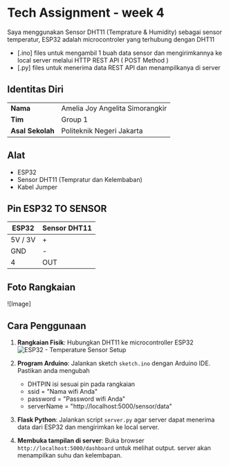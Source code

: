 # Tech Assignment - week 4
Saya menggunakan Sensor DHT11 (Temprature & Humidity) sebagai sensor temperatur, ESP32 adalah microcontroler yang terhubung dengan DHT11 
- [.ino] files untuk mengambil 1 buah data sensor dan mengirimkannya ke local server melalui HTTP REST API ( POST Method )
- [.py] files untuk menerima data REST API dan menampilkanya di server

## Identitas Diri
|                     |                                  |
|---------------------|----------------------------------|
| **Nama**            | Amelia Joy Angelita Simorangkir  |
| **Tim**             | Group 1                          |
| **Asal Sekolah**    | Politeknik Negeri Jakarta        |

## Alat
- ESP32
- Sensor DHT11 (Tempratur dan Kelembaban)
- Kabel Jumper

## Pin ESP32 TO SENSOR
| ESP32 | Sensor DHT11       |
|----------------|------------------|
| 5V / 3V| + |
| GND | - |
| 4 | OUT |
## Foto Rangkaian
![Image]

## Cara Penggunaan

1. **Rangkaian Fisik**: Hubungkan DHT11 ke microcontroller ESP32
    ![ESP32 - Temperature Sensor Setup](esp-32-temperature-sensor-assignment.jpeg)

2. **Program Arduino**: Jalankan sketch `sketch.ino` dengan Arduino IDE. Pastikan anda mengubah
   - DHTPIN isi sesuai pin pada rangkaian
   - ssid = "Nama wifi Anda"
   - password = "Password wifi Anda"
   - serverName = "http://localhost:5000/sensor/data"

4. **Flask Python**: Jalankan script `server.py` agar server dapat menerima data dari ESP32 dan mengirimkan ke local server.

5. **Membuka tampilan di server**: Buka browser `http://localhost:5000/dashboard` untuk melihat output. server akan menampilkan suhu dan kelembapan.
